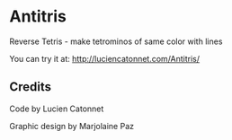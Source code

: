# Antitris

Reverse Tetris - make tetrominos of same color with lines

You can try it at: http://luciencatonnet.com/Antitris/

## Credits

Code by Lucien Catonnet

Graphic design by Marjolaine Paz

